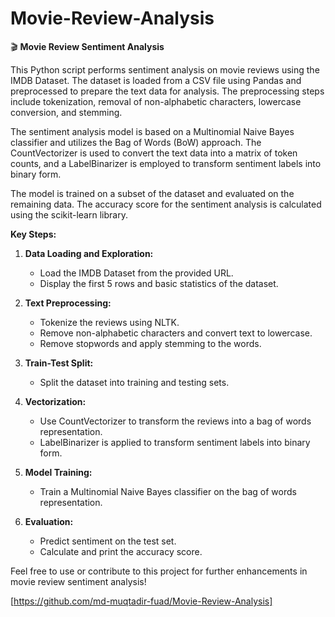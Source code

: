 # Movie-Review-Analysis
🎬 **Movie Review Sentiment Analysis**

This Python script performs sentiment analysis on movie reviews using the IMDB Dataset. The dataset is loaded from a CSV file using Pandas and preprocessed to prepare the text data for analysis. The preprocessing steps include tokenization, removal of non-alphabetic characters, lowercase conversion, and stemming.

The sentiment analysis model is based on a Multinomial Naive Bayes classifier and utilizes the Bag of Words (BoW) approach. The CountVectorizer is used to convert the text data into a matrix of token counts, and a LabelBinarizer is employed to transform sentiment labels into binary form.

The model is trained on a subset of the dataset and evaluated on the remaining data. The accuracy score for the sentiment analysis is calculated using the scikit-learn library.

**Key Steps:**
1. **Data Loading and Exploration:**
   - Load the IMDB Dataset from the provided URL.
   - Display the first 5 rows and basic statistics of the dataset.

2. **Text Preprocessing:**
   - Tokenize the reviews using NLTK.
   - Remove non-alphabetic characters and convert text to lowercase.
   - Remove stopwords and apply stemming to the words.

3. **Train-Test Split:**
   - Split the dataset into training and testing sets.

4. **Vectorization:**
   - Use CountVectorizer to transform the reviews into a bag of words representation.
   - LabelBinarizer is applied to transform sentiment labels into binary form.

5. **Model Training:**
   - Train a Multinomial Naive Bayes classifier on the bag of words representation.

6. **Evaluation:**
   - Predict sentiment on the test set.
   - Calculate and print the accuracy score.

Feel free to use or contribute to this project for further enhancements in movie review sentiment analysis!


[https://github.com/md-muqtadir-fuad/Movie-Review-Analysis]

